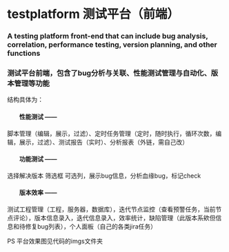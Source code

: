 # testplatform  测试平台（前端）
### A testing platform front-end that can include bug analysis, correlation, performance testing, version planning, and other functions    
### 测试平台前端，包含了bug分析与关联、性能测试管理与自动化、版本管理等功能  
结构具体为：   
#### &emsp;&emsp;性能测试 —— 
脚本管理（编辑，展示，过滤）、定时任务管理（定时，随时执行，循环次数，编辑，展示，过滤）、测试报告（实时）、分析报表（外链，需自己改）    
#### &emsp;&emsp;功能测试 —— 
选择解决版本 筛选框 可选列，展示bug信息，分析血缘bug，标记check    
#### &emsp;&emsp;版本效率 —— 
测试工程管理（工程，服务器，数据库），迭代节点监控（查看预警任务，当前节点评论），版本信息录入，迭代信息录入，效率统计，缺陷管理（此版本系欸但信息和待修复bug列表），个人面板（自己的各类jira任务）  

PS 平台效果图见代码的imgs文件夹
